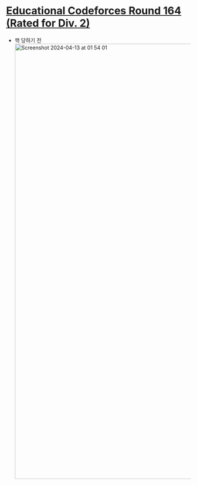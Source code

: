 # [Educational Codeforces Round 164 (Rated for Div. 2)](https://codeforces.com/contest/1954)

- 핵 당하기 전
  <img width="1186" alt="Screenshot 2024-04-13 at 01 54 01"
  src="https://github.com/marinesnow34/PS/assets/50243183/8e6855fa-3d97-449f-ba5e-f3507090a500">
